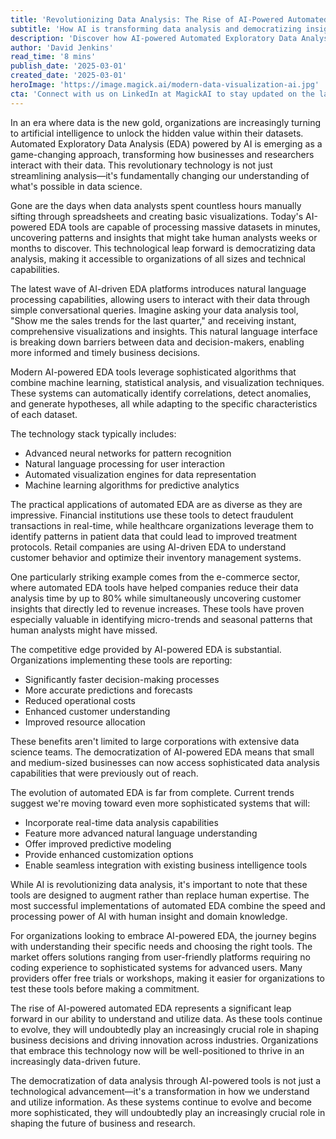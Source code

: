 ```yaml
---
title: 'Revolutionizing Data Analysis: The Rise of AI-Powered Automated EDA'
subtitle: 'How AI is transforming data analysis and democratizing insights for businesses'
description: 'Discover how AI-powered Automated Exploratory Data Analysis (EDA) is revolutionizing data science, making sophisticated analysis accessible to organizations of all sizes. Learn about the latest technological advancements, real-world applications, and the competitive advantages driving this transformation in data analytics.'
author: 'David Jenkins'
read_time: '8 mins'
publish_date: '2025-03-01'
created_date: '2025-03-01'
heroImage: 'https://image.magick.ai/modern-data-visualization-ai.jpg'
cta: 'Connect with us on LinkedIn at MagickAI to stay updated on the latest developments in AI-powered data analysis and join our community of forward-thinking professionals.'
---
```


In an era where data is the new gold, organizations are increasingly turning to artificial intelligence to unlock the hidden value within their datasets. Automated Exploratory Data Analysis (EDA) powered by AI is emerging as a game-changing approach, transforming how businesses and researchers interact with their data. This revolutionary technology is not just streamlining analysis—it's fundamentally changing our understanding of what's possible in data science.

Gone are the days when data analysts spent countless hours manually sifting through spreadsheets and creating basic visualizations. Today's AI-powered EDA tools are capable of processing massive datasets in minutes, uncovering patterns and insights that might take human analysts weeks or months to discover. This technological leap forward is democratizing data analysis, making it accessible to organizations of all sizes and technical capabilities.

The latest wave of AI-driven EDA platforms introduces natural language processing capabilities, allowing users to interact with their data through simple conversational queries. Imagine asking your data analysis tool, "Show me the sales trends for the last quarter," and receiving instant, comprehensive visualizations and insights. This natural language interface is breaking down barriers between data and decision-makers, enabling more informed and timely business decisions.

Modern AI-powered EDA tools leverage sophisticated algorithms that combine machine learning, statistical analysis, and visualization techniques. These systems can automatically identify correlations, detect anomalies, and generate hypotheses, all while adapting to the specific characteristics of each dataset.

The technology stack typically includes:
- Advanced neural networks for pattern recognition
- Natural language processing for user interaction
- Automated visualization engines for data representation
- Machine learning algorithms for predictive analytics

The practical applications of automated EDA are as diverse as they are impressive. Financial institutions use these tools to detect fraudulent transactions in real-time, while healthcare organizations leverage them to identify patterns in patient data that could lead to improved treatment protocols. Retail companies are using AI-driven EDA to understand customer behavior and optimize their inventory management systems.

One particularly striking example comes from the e-commerce sector, where automated EDA tools have helped companies reduce their data analysis time by up to 80% while simultaneously uncovering customer insights that directly led to revenue increases. These tools have proven especially valuable in identifying micro-trends and seasonal patterns that human analysts might have missed.

The competitive edge provided by AI-powered EDA is substantial. Organizations implementing these tools are reporting:
- Significantly faster decision-making processes
- More accurate predictions and forecasts
- Reduced operational costs
- Enhanced customer understanding
- Improved resource allocation

These benefits aren't limited to large corporations with extensive data science teams. The democratization of AI-powered EDA means that small and medium-sized businesses can now access sophisticated data analysis capabilities that were previously out of reach.

The evolution of automated EDA is far from complete. Current trends suggest we're moving toward even more sophisticated systems that will:
- Incorporate real-time data analysis capabilities
- Feature more advanced natural language understanding
- Offer improved predictive modeling
- Provide enhanced customization options
- Enable seamless integration with existing business intelligence tools

While AI is revolutionizing data analysis, it's important to note that these tools are designed to augment rather than replace human expertise. The most successful implementations of automated EDA combine the speed and processing power of AI with human insight and domain knowledge.

For organizations looking to embrace AI-powered EDA, the journey begins with understanding their specific needs and choosing the right tools. The market offers solutions ranging from user-friendly platforms requiring no coding experience to sophisticated systems for advanced users. Many providers offer free trials or workshops, making it easier for organizations to test these tools before making a commitment.

The rise of AI-powered automated EDA represents a significant leap forward in our ability to understand and utilize data. As these tools continue to evolve, they will undoubtedly play an increasingly crucial role in shaping business decisions and driving innovation across industries. Organizations that embrace this technology now will be well-positioned to thrive in an increasingly data-driven future.

The democratization of data analysis through AI-powered tools is not just a technological advancement—it's a transformation in how we understand and utilize information. As these systems continue to evolve and become more sophisticated, they will undoubtedly play an increasingly crucial role in shaping the future of business and research.
